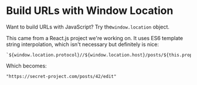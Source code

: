 # Build URLs with Window Location

Want to build URLs with JavaScript? Try the`window.location` object.

This came from a React.js project we're working on. It uses ES6 template string interpolation, which isn't necessary but definitely is nice:

```
`${window.location.protocol}//${window.location.host}/posts/${this.props.postID}/edit`
```

Which becomes:

```
"https://secret-project.com/posts/42/edit"
```
